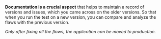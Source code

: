 **Documentation is a crucial aspect** that helps to maintain a record of versions and issues, which you came across on the older versions. So that when you run the test on a new version, you can compare and analyze the flaws with the previous version.

*Only after fixing all the flaws, the application can be moved to production.*

